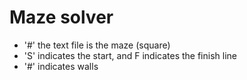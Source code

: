 # Maze solver

- '#' the text file is the maze (square)
- 'S' indicates the start, and F indicates the finish line
- '#' indicates walls
